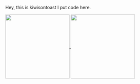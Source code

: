 Hey, this is kiwisontoast
I put code here.

<a href="https://github.com/kiwisontoast/github-readme-stats">
  <img height=200 align="center" src="https://github-readme-stats.vercel.app/api?username=kiwisontoast&theme=dark&show_icons=true&include_all_commits=true&hide=contribs,issues,prs" />
</a>
<a href="https://github.com/kiwisontoast/convoychat">
  <img height=200 align="center" src="https://github-readme-stats.vercel.app/api/top-langs?username=kiwisontoast&layout=compact&langs_count=8&card_width=320" />
</a>
